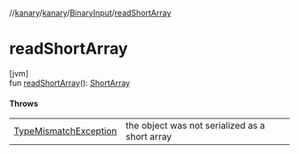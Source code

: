 //[kanary](../../../index.md)/[kanary](../index.md)/[BinaryInput](index.md)/[readShortArray](read-short-array.md)

# readShortArray

[jvm]\
fun [readShortArray](read-short-array.md)(): [ShortArray](https://kotlinlang.org/api/latest/jvm/stdlib/kotlin/-short-array/index.html)

#### Throws

| | |
|---|---|
| [TypeMismatchException](../-type-mismatch-exception/index.md) | the object was not serialized as a short array |
